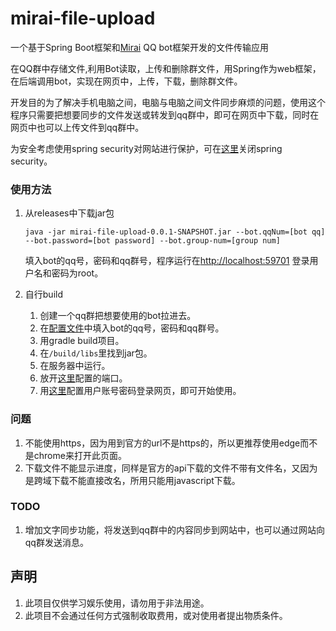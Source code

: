# mirai-file-upload

一个基于Spring Boot框架和[Mirai](https://github.com/mamoe/mirai) QQ bot框架开发的文件传输应用

在QQ群中存储文件,利用Bot读取，上传和删除群文件，用Spring作为web框架，在后端调用bot，实现在网页中，上传，下载，删除群文件。

开发目的为了解决手机电脑之间，电脑与电脑之间文件同步麻烦的问题，使用这个程序只需要把想要同步的文件发送或转发到qq群中，即可在网页中下载，同时在网页中也可以上传文件到qq群中。

为安全考虑使用spring security对网站进行保护，可在[这里](/src/main/java/org/oaiqiy/miraifileupload/web/WebSecurity.java)关闭spring security。

### 使用方法
1. 从releases中下载jar包
   
    ```shell
   java -jar mirai-file-upload-0.0.1-SNAPSHOT.jar --bot.qqNum=[bot qq] --bot.password=[bot password] --bot.group-num=[group num]
   ```
   填入bot的qq号，密码和qq群号，程序运行在<http://localhost:59701> 登录用户名和密码为root。
    
    
    
2. 自行build
   1. 创建一个qq群把想要使用的bot拉进去。
   2. 在[配置文件](/src/main/resources/application.yml)中填入bot的qq号，密码和qq群号。
   3. 用gradle build项目。
   4. 在`/build/libs`里找到jar包。
   5. 在服务器中运行。
   6. 放开[这里](/src/main/resources/application.yml)配置的端口。
   7. 用[这里](/src/main/resources/application.yml)配置用户账号密码登录网页，即可开始使用。

### 问题
1. 不能使用https，因为用到官方的url不是https的，所以更推荐使用edge而不是chrome来打开此页面。
2. 下载文件不能显示进度，同样是官方的api下载的文件不带有文件名，又因为是跨域下载不能直接改名，所用只能用javascript下载。

### TODO
1. 增加文字同步功能，将发送到qq群中的内容同步到网站中，也可以通过网站向qq群发送消息。


## 声明

1. 此项目仅供学习娱乐使用，请勿用于非法用途。
2. 此项目不会通过任何方式强制收取费用，或对使用者提出物质条件。
